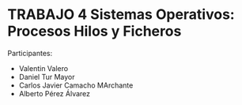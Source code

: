 # TRABAJO 4 Sistemas Operativos: Procesos Hilos y Ficheros
Participantes:
* Valentin Valero
* Daniel Tur Mayor
* Carlos Javier Camacho MArchante
* Alberto Pérez Álvarez

